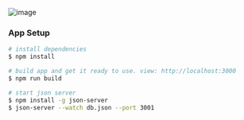 ![image](https://user-images.githubusercontent.com/59766658/189427739-57bb54ba-2bfc-40bc-981d-a3c9e4eff815.png)

### App Setup
```bash
# install dependencies 
$ npm install

# build app and get it ready to use. view: http://localhost:3000
$ npm run build 

# start json server
$ npm install -g json-server
$ json-server --watch db.json --port 3001
```
